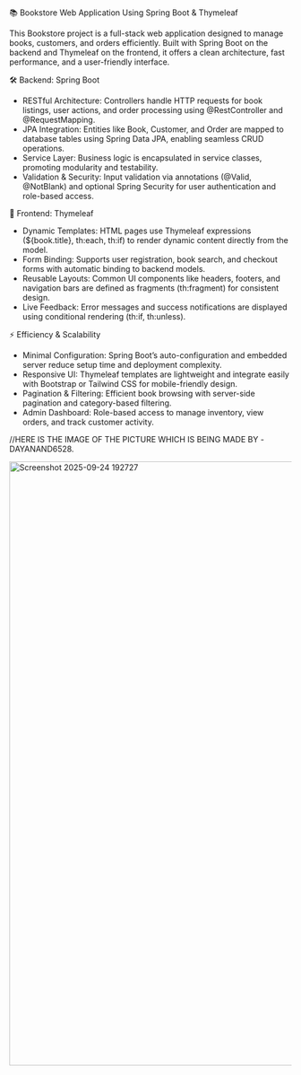 📚 Bookstore Web Application Using Spring Boot & Thymeleaf

This Bookstore project is a full-stack web application designed to manage books, customers, and orders efficiently. Built with Spring Boot on the backend and Thymeleaf on the frontend, it offers a clean architecture, fast performance, and a user-friendly interface.

🛠️ Backend: Spring Boot

- RESTful Architecture: Controllers handle HTTP requests for book listings, user actions, and order processing using @RestController and @RequestMapping.
- JPA Integration: Entities like Book, Customer, and Order are mapped to database tables using Spring Data JPA, enabling seamless CRUD operations.
- Service Layer: Business logic is encapsulated in service classes, promoting modularity and testability.
- Validation & Security: Input validation via annotations (@Valid, @NotBlank) and optional Spring Security for user authentication and role-based access.

🎨 Frontend: Thymeleaf

- Dynamic Templates: HTML pages use Thymeleaf expressions (${book.title}, th:each, th:if) to render dynamic content directly from the model.
- Form Binding: Supports user registration, book search, and checkout forms with automatic binding to backend models.
- Reusable Layouts: Common UI components like headers, footers, and navigation bars are defined as fragments (th:fragment) for consistent design.
- Live Feedback: Error messages and success notifications are displayed using conditional rendering (th:if, th:unless).

⚡ Efficiency & Scalability

- Minimal Configuration: Spring Boot’s auto-configuration and embedded server reduce setup time and deployment complexity.
- Responsive UI: Thymeleaf templates are lightweight and integrate easily with Bootstrap or Tailwind CSS for mobile-friendly design.
- Pagination & Filtering: Efficient book browsing with server-side pagination and category-based filtering.
- Admin Dashboard: Role-based access to manage inventory, view orders, and track customer activity.


//HERE IS THE IMAGE OF THE PICTURE WHICH IS BEING MADE BY -DAYANAND6528.


<img width="1884" height="1077" alt="Screenshot 2025-09-24 192727" src="https://github.com/user-attachments/assets/453a95ec-cc34-4fb7-845b-b16d0f586df9" />
